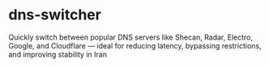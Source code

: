# dns-switcher
Quickly switch between popular DNS servers like Shecan, Radar, Electro, Google, and Cloudflare — ideal for reducing latency, bypassing restrictions, and improving stability in Iran
